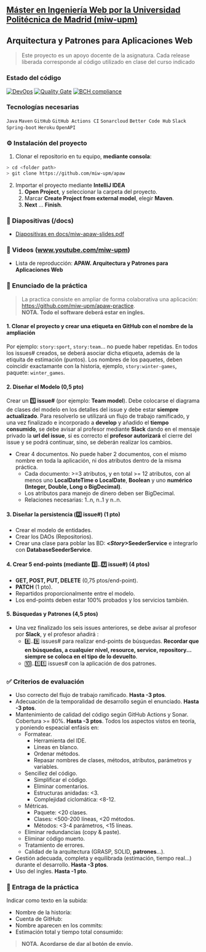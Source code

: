 ## [Máster en Ingeniería Web por la Universidad Politécnica de Madrid (miw-upm)](http://miw.etsisi.upm.es)
## Arquitectura y Patrones para Aplicaciones Web
> Este proyecto es un apoyo docente de la asignatura. Cada release liberada corresponde al código utilizado en clase del curso indicado

### Estado del código
[![DevOps](https://github.com/miw-upm/apaw/actions/workflows/test-sonar.yml/badge.svg)](https://github.com/miw-upm/apaw/actions/workflows/test-sonar.yml)
[![Quality Gate](https://sonarcloud.io/api/project_badges/measure?project=es.upm.miw%3Aapaw&metric=alert_status)](https://sonarcloud.io/dashboard?id=es.upm.miw%3Aapaw)
[![BCH compliance](https://bettercodehub.com/edge/badge/miw-upm/apaw?branch=develop)](https://bettercodehub.com/)

### Tecnologías necesarias
`Java` `Maven` `GitHub` `GitHub Actions CI` `Sonarcloud` `Better Code Hub` `Slack` `Spring-boot` `Heroku` `OpenAPI`

### :gear: Instalación del proyecto
1. Clonar el repositorio en tu equipo, **mediante consola**:
```sh
> cd <folder path>
> git clone https://github.com/miw-upm/apaw
```
2. Importar el proyecto mediante **IntelliJ IDEA**
    1. **Open Project**, y seleccionar la carpeta del proyecto.
    1. Marcar **Create Project from external model**, elegir **Maven**.
   1. **Next** … **Finish**.


### :book: Diapositivas (/docs)
* [Diapositivas en docs/miw-apaw-slides.pdf](docs/miw-apaw-slides.pdf)   

### :movie_camera: Videos (www.youtube.com/miw-upm)

* Lista de reproducción: **APAW. Arquitectura y Patrones para Aplicaciones Web**

### :page_with_curl: Enunciado de la práctica

> La practica consiste en ampliar de forma colaborativa una aplicación: https://github.com/miw-upm/apaw-practice.  
> **NOTA. Todo el software deberá estar en ingles.**

#### 1. Clonar el proyecto y crear una etiqueta en GitHub con el nombre de la ampliación

Por ejemplo: `story:sport`, `story:team`... no puede haber repetidas. En todos los issues# creados, se deberá asociar
dicha etiqueta, además de la etiquita de estimación (puntos). Los nombres de los paquetes, deben coincidir exactamante
con la historia, ejemplo, `story:winter-games`, paquete: `winter_games`.

#### 2. Diseñar el Modelo (0,5 pto)

Crear un **:one: issue#** (por ejemplo: **Team model**). Debe colocarse el diagrama de clases del modelo en los detalles
del issue y debe estar **siempre actualizado**. Para resolverlo se utilizará un flujo de trabajo ramificado, y una vez
finalizado e incorporado a **develop** y añadido el **tiempo consumido**, se debe avisar al profesor mediante
**Slack** dando en el mensaje privado la **url del issue**, si es correcto el **profesor autorizará** el cierre del
issue y se podrá continuar, sino, se deberán realizar los cambios.

* Crear 4 documentos. No puede haber 2 documentos, con el mismo nombre en toda la aplicación, ni dos atributos dentro de
  la misma práctica.
    * Cada documento: >=3 atributos, y en total >= 12 atributos, con al menos uno **LocalDateTime o LocalDate**,
      **Boolean** y uno **numérico (Integer, Double, Long o BigDecimal)**.
    * Los atributos para manejo de dinero deben ser BigDecimal.
    * Relaciones necesarias: 1..n, n..1 y n..n.

#### 3. Diseñar la persistencia (**:two: issue#**) (1 pto)

* Crear el modelo de entidades.
* Crear los DAOs (Repositorios).
* Crear una clase para poblar las BD: **&lt;_Story_>SeederService** e integrarlo con **DatabaseSeederService**.

#### 4. Crear 5 end-points (mediante :three:..:seven: issue#) (4 ptos)

* **GET, POST, PUT, DELETE** (0,75 ptos/end-point).
* **PATCH** (1 pto).
* Repartidos proporcionalmente entre el modelo.
* Los end-points deben estar 100% probados y los servicios también.

#### 5. Búsquedas y Patrones (4,5 ptos)

* Una vez finalizado los seis issues anteriores, se debe avisar al profesor por **Slack**, y el profesor añadirá :
    * :eight:..:nine: issues# para realizar end-points de búsquedas. **Recordar que en búsquedas, a cualquier nivel,
      resource, service, repository... siempre se coloca en el tipo de lo devuelto**.
    * :keycap_ten:..:one::one: issues# con la aplicación de dos patrones.

### :white_check_mark: Criterios de evaluación

* Uso correcto del flujo de trabajo ramificado. **Hasta -3 ptos**.
* Adecuación de la temporalidad de desarrollo según el enunciado. **Hasta -3 ptos**.
* Mantenimiento de calidad del código según GitHub Actions y Sonar. Cobertura >= 80%. **Hasta -3 ptos**. Todos los
  aspectos vistos en teoría, y poniendo espeacial enfásis en:
    * Formatear.
        * Herramienta del IDE.
        * Líneas en blanco.
        * Ordenar métodos.
        * Repasar nombres de clases, métodos, atributos, parámetros y variables.
    * Sencillez del código.
        * Simplificar el código.
        * Eliminar comentarios.
        * Estructuras anidadas: <3.
      * Complejidad ciclomática: <8-12.
   * Métricas.
      * Paquete: <20 clases.
      * Clases: <500-200 líneas, <20 métodos.
      * Métodos: <3-4 parámetros, <15 líneas.
    * Eliminar redundancias (copy & paste).
    * Eliminar código muerto.
    * Tratamiento de errores.
    * Calidad de la arquitectura (GRASP, SOLID, **patrones**...).
* Gestión adecuada, completa y equilibrada (estimación, tiempo real...) durante el desarrollo. **Hasta -3 ptos**.
* Uso del ingles. **Hasta -1 pto**.

### :clap: Entraga de la práctica

Indicar como texto en la subida:

* Nombre de la historía:
* Cuenta de GitHub:
* Nombre aparecen en los commits:
* Estimación total y tiempo total consumido:

> **NOTA. Acordarse de dar al botón de envío.**